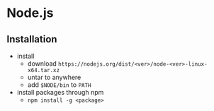 Node.js
=======

## Installation

- install
  - download `https://nodejs.org/dist/<ver>/node-<ver>-linux-x64.tar.xz`
  - untar to anywhere
  - add `$NODE/bin` to `PATH`
- install packages through npm
  - `npm install -g <package>`
